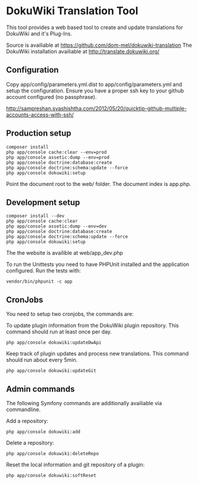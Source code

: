 DokuWiki Translation Tool
=========================

This tool provides a web based tool to create and update translations for DokuWiki and it's Plug-Ins.

Source is availiable at https://github.com/dom-mel/dokuwiki-translation
The DokuWiki installation availiable at http://translate.dokuwiki.org/

Configuration
-----

Copy app/config/parameters.yml.dist to app/config/parameters.yml and setup the configuration.
Ensure you have a proper ssh key to your github account configured (no passphrase).

http://sampreshan.svashishtha.com/2012/05/20/quicktip-github-multiple-accounts-access-with-ssh/

Production setup
----------------

    composer install
    php app/console cache:clear --env=prod
    php app/console assetic:dump --env=prod
    php app/console doctrine:database:create
    php app/console doctrine:schema:update --force
    php app/console dokuwiki:setup

Point the document root to the web/ folder. The document index is app.php.

Development setup
-----------------

    composer install --dev
    php app/console cache:clear
    php app/console assetic:dump --env=dev
    php app/console doctrine:database:create
    php app/console doctrine:schema:update --force
    php app/console dokuwiki:setup

The the website is availible at web/app_dev.php

To run the Unittests you need to have PHPUnit installed and the application configured. Run the tests with:

    vendor/bin/phpunit -c app

CronJobs
--------
You need to setup two cronjobs, the commands are:

To update plugin information from the DokuWiki plugin repository. This command should run at least once per day.

    php app/console dokuwiki:updateDwApi

Keep track of plugin updates and process new translations. This command should run about every 5min.

    php app/console dokuwiki:updateGit

Admin commands
-----------------------
The following Symfony commands are additionally availiable via commandline.

Add a repository:

    php app/console dokuwiki:add

Delete a repository:

    php app/console dokuwiki:deleteRepo

Reset the local information and git repository of a plugin:

    php app/console dokuwiki:softReset
